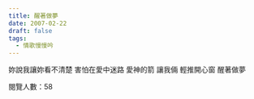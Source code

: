 ```yaml
---
title: 醒著做夢
date: 2007-02-22
draft: false
tags:
  - 情歌慢慢吟
---
```

妳說我讓妳看不清楚
害怕在愛中迷路
愛神的箭
讓我倆
輕推開心窗
醒著做夢


閱覽人數：58